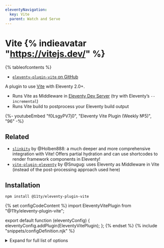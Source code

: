 ```yaml
---
eleventyNavigation:
  key: Vite
  parent: Watch and Serve
---
```


# Vite {% indieavatar "https://vitejs.dev/" %}

{% tableofcontents %}

- [`eleventy-plugin-vite` on GitHub](https://github.com/11ty/eleventy-plugin-vite)

A plugin to use [Vite](https://vitejs.dev/) with Eleventy 2.0+.

- Runs Vite as Middleware in [Eleventy Dev Server](/docs/dev-server/) (try with Eleventy’s `--incremental`)
- Runs Vite build to postprocess your Eleventy build output

<div class="youtube-related">
  {%- youtubeEmbed "f0LsgyPV7j0", "Eleventy Vite Plugin (Weekly №5)", "96" -%}
</div>

## Related

- [`slinkity`](https://slinkity.dev/) by @Holben888: a much deeper and more comprehensive integration with Vite! Offers partial hydration and can use shortcodes to render framework components in Eleventy!
- [`vite-plugin-eleventy`](https://www.npmjs.com/package/vite-plugin-eleventy) by @Snugug: uses Eleventy as Middleware in Vite (instead of the post-processing approach used here)

## Installation

```
npm install @11ty/eleventy-plugin-vite
```

{% set configCodeContent %}
import EleventyVitePlugin from "@11ty/eleventy-plugin-vite";

export default function (eleventyConfig) {
	eleventyConfig.addPlugin(EleventyVitePlugin);
};
{% endset %}
{% include "snippets/configDefinition.njk" %}


<details>
<summary>Expand for full list of options</summary>

View the [full list of Vite Configuration options](https://vitejs.dev/config/).

{% set configCodeContent %}
import EleventyVitePlugin from "@11ty/eleventy-plugin-vite";

export default function (eleventyConfig) {
	eleventyConfig.addPlugin(EleventyVitePlugin, {
    tempFolderName: ".11ty-vite", // Default name of the temp folder

    // Options passed to the Eleventy Dev Server
    // e.g. domdiff, enabled, etc.

    // Added in Vite plugin v2.0.0
    serverOptions: {},

    // Defaults are shown:
    viteOptions: {
      clearScreen: false,
      appType: "mpa", // New in v2.0.0

      server: {
        mode: "development",
        middlewareMode: true,
      },

      build: {
        mode: "production",
      },

      // New in v2.0.0
      resolve: {
        alias: {
          // Allow references to `node_modules` folder directly
          "/node_modules": path.resolve(".", "node_modules"),
        },
      },
    },
  });
};
{% endset %}
{% include "snippets/configDefinition.njk" %}

See the full list of [`serverOptions` on the Dev Server documentation](/docs/dev-server/).

</details>
